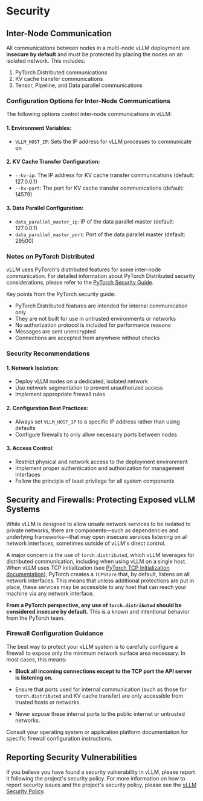 # Security

## Inter-Node Communication

All communications between nodes in a multi-node vLLM deployment are **insecure by default** and must be protected by placing the nodes on an isolated network. This includes:

1. PyTorch Distributed communications
2. KV cache transfer communications
3. Tensor, Pipeline, and Data parallel communications

### Configuration Options for Inter-Node Communications

The following options control inter-node communications in vLLM:

#### 1. **Environment Variables:**

- `VLLM_HOST_IP`: Sets the IP address for vLLM processes to communicate on

#### 2. **KV Cache Transfer Configuration:**

- `--kv-ip`: The IP address for KV cache transfer communications (default: 127.0.0.1)
- `--kv-port`: The port for KV cache transfer communications (default: 14579)

#### 3. **Data Parallel Configuration:**

- `data_parallel_master_ip`: IP of the data parallel master (default: 127.0.0.1)
- `data_parallel_master_port`: Port of the data parallel master (default: 29500)

### Notes on PyTorch Distributed

vLLM uses PyTorch's distributed features for some inter-node communication. For
detailed information about PyTorch Distributed security considerations, please
refer to the [PyTorch Security
Guide](https://github.com/pytorch/pytorch/security/policy#using-distributed-features).

Key points from the PyTorch security guide:

- PyTorch Distributed features are intended for internal communication only
- They are not built for use in untrusted environments or networks
- No authorization protocol is included for performance reasons
- Messages are sent unencrypted
- Connections are accepted from anywhere without checks

### Security Recommendations

#### 1. **Network Isolation:**

- Deploy vLLM nodes on a dedicated, isolated network
- Use network segmentation to prevent unauthorized access
- Implement appropriate firewall rules

#### 2. **Configuration Best Practices:**

- Always set `VLLM_HOST_IP` to a specific IP address rather than using defaults
- Configure firewalls to only allow necessary ports between nodes

#### 3. **Access Control:**

- Restrict physical and network access to the deployment environment
- Implement proper authentication and authorization for management interfaces
- Follow the principle of least privilege for all system components

## Security and Firewalls: Protecting Exposed vLLM Systems

While vLLM is designed to allow unsafe network services to be isolated to
private networks, there are components—such as dependencies and underlying
frameworks—that may open insecure services listening on all network interfaces,
sometimes outside of vLLM's direct control.

A major concern is the use of `torch.distributed`, which vLLM leverages for
distributed communication, including when using vLLM on a single host. When vLLM
uses TCP initialization (see [PyTorch TCP Initialization
documentation](https://docs.pytorch.org/docs/stable/distributed.html#tcp-initialization)),
PyTorch creates a `TCPStore` that, by default, listens on all network
interfaces. This means that unless additional protections are put in place,
these services may be accessible to any host that can reach your machine via any
network interface.

**From a PyTorch perspective, any use of `torch.distributed` should be
considered insecure by default.** This is a known and intentional behavior from
the PyTorch team.

### Firewall Configuration Guidance

The best way to protect your vLLM system is to carefully configure a firewall to
expose only the minimum network surface area necessary. In most cases, this
means:

- **Block all incoming connections except to the TCP port the API server is
listening on.**

- Ensure that ports used for internal communication (such as those for
`torch.distributed` and KV cache transfer) are only accessible from trusted
hosts or networks.

- Never expose these internal ports to the public internet or untrusted
networks.

Consult your operating system or application platform documentation for specific
firewall configuration instructions.

## Reporting Security Vulnerabilities

If you believe you have found a security vulnerability in vLLM, please report it following the project's security policy. For more information on how to report security issues and the project's security policy, please see the [vLLM Security Policy](https://github.com/vllm-project/vllm/blob/main/SECURITY.md).
